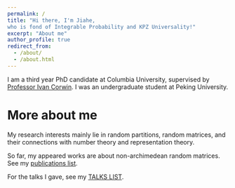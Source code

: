 ```yaml
---
permalink: /
title: "Hi there, I'm Jiahe, 
who is fond of Integrable Probability and KPZ Universality!"
excerpt: "About me" 
author_profile: true
redirect_from: 
  - /about/
  - /about.html
---
```


I am a third year PhD candidate at Columbia University, supervised by [Professor Ivan Corwin](https://www.math.columbia.edu/~corwin/). I was an undergraduate student at Peking University.


More about me
======

My research interests mainly lie in random partitions, random matrices, and their connections with number theory and representation theory.

So far, my appeared works are about non-archimedean random matrices. See my [publications list](https://Hank1999Shen.github.io/publications/).

For the talks I gave, see my [TALKS LIST](https://Hank1999Shen.github.io/talks/).

